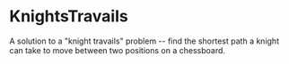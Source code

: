 # KnightsTravails


A solution to a "knight travails" problem -- find the shortest path a knight can take to move between two positions on a chessboard.
